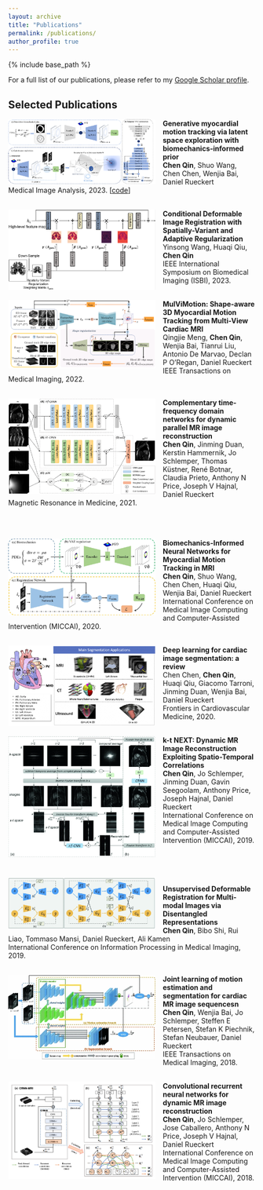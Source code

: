 ```yaml
---
layout: archive
title: "Publications"
permalink: /publications/
author_profile: true
---
```



{% include base_path %}

For a full list of our publications, please refer to my [Google Scholar profile](https://scholar.google.com/citations?user=mTWrOqHOqjoC&hl=en).

Selected Publications
------

<img align="left" width="300" src="/images/framework_v1.png" style="margin-right: 15px" /> 

**Generative myocardial motion tracking via latent space exploration with biomechanics-informed prior**\
**Chen Qin**, Shuo Wang, Chen Chen, Wenjia Bai, Daniel Rueckert\
Medical Image Analysis, 2023. \[[code](https://github.com/cq615/BIGM-motion-tracking)\]<br />
<br />

<img align="left" width="300" src="/images/conditional_newblocks.png" style="margin-right: 15px" /> 

**Conditional Deformable Image Registration with Spatially-Variant and Adaptive Regularization**\
Yinsong Wang, Huaqi Qiu, **Chen Qin**\
IEEE International Symposium on Biomedical Imaging (ISBI), 2023. <br />
<br />

<!-- <img align="left" width="300" src="/images/adversarialDA.jpg" style="margin-right: 15px" /> 

**Enhancing MR image segmentation with realistic adversarial data augmentation**\
Chen Chen, **Chen Qin**, Cheng Ouyang, Zeju Li, Shuo Wang, Huaqi Qiu, Liang Chen, Giacomo Tarroni, Wenjia Bai, Daniel Rueckert\
Medical Image Analysis, 2022. <br />
<br />
 -->
<img align="left" width="300" src="/images/Mulvimotion.png" style="margin-right: 15px" /> 

**MulViMotion: Shape-aware 3D Myocardial Motion Tracking from Multi-View Cardiac MRI**\
Qingjie Meng, **Chen Qin**, Wenjia Bai, Tianrui Liu, Antonio De Marvao, Declan P O’Regan, Daniel Rueckert\
IEEE Transactions on Medical Imaging, 2022. <br />
<br />

<img align="left" width="300" src="/images/CTFNet.jpeg" style="margin-right: 15px" /> 

**Complementary time‐frequency domain networks for dynamic parallel MR image reconstruction**\
**Chen Qin**, Jinming Duan, Kerstin Hammernik, Jo Schlemper, Thomas Küstner, René Botnar, Claudia Prieto, Anthony N Price, Joseph V Hajnal, Daniel Rueckert\
Magnetic Resonance in Medicine, 2021. <br />
<br /><br /><br />

<!-- <img align="left" width="300" src="/images/JointSR.png" style="margin-right: 15px" /> 

**Joint Motion Correction and Super Resolution for Cardiac Segmentation via Latent Optimisation**\
Shuo Wang, **Chen Qin**, Nicolo Savioli, Chen Chen, Declan P O’Regan, Stuart Cook, Yike Guo, Daniel Rueckert, Wenjia Bai\
International Conference on Medical Image Computing and Computer-Assisted Intervention (MICCAI), 2021. <br />
<br /> -->

<img align="left" width="300" src="/images/BINN.png" style="margin-right: 15px" /> 

**Biomechanics-Informed Neural Networks for Myocardial Motion Tracking in MRI**\
**Chen Qin**, Shuo Wang, Chen Chen, Huaqi Qiu, Wenjia Bai, Daniel Rueckert\
International Conference on Medical Image Computing and Computer-Assisted Intervention (MICCAI), 2020. <br />
<br />

<img align="left" width="300" src="/images/overview.jpeg" style="margin-right: 15px" /> 

**Deep learning for cardiac image segmentation: a review**\
Chen Chen, **Chen Qin**, Huaqi Qiu, Giacomo Tarroni, Jinming Duan, Wenjia Bai, Daniel Rueckert\
Frontiers in Cardiovascular Medicine, 2020. <br />
<br />

<img align="left" width="300" src="/images/ktNEXT.png" style="margin-right: 15px" /> 

**k-t NEXT: Dynamic MR Image Reconstruction Exploiting Spatio-Temporal Correlations**\
**Chen Qin**, Jo Schlemper, Jinming Duan, Gavin Seegoolam, Anthony Price, Joseph Hajnal, Daniel Rueckert\
International Conference on Medical Image Computing and Computer-Assisted Intervention (MICCAI), 2019. <br />
<br /><br /><br /><br />
<img align="left" width="300" src="/images/UMDIR.png" style="margin-right: 15px" /> 

**Unsupervised Deformable Registration for Multi-modal Images via Disentangled Representations**\
**Chen Qin**, Bibo Shi, Rui Liao, Tommaso Mansi, Daniel Rueckert, Ali Kamen\
International Conference on Information Processing in Medical Imaging, 2019. <br />
<br />

<img align="left" width="300" src="/images/MotionNet.png" style="margin-right: 15px" /> 

**Joint learning of motion estimation and segmentation for cardiac MR image sequencesn**\
**Chen Qin**, Wenjia Bai, Jo Schlemper, Steffen E Petersen, Stefan K Piechnik, Stefan Neubauer, Daniel Rueckert\
IEEE Transactions on Medical Imaging, 2018. <br />
<br />

<img align="left" width="300" src="/images/CRNN-MRI.png" style="margin-right: 15px" /> 

**Convolutional recurrent neural networks for dynamic MR image reconstruction**\
**Chen Qin**, Jo Schlemper, Jose Caballero, Anthony N Price, Joseph V Hajnal, Daniel Rueckert\
International Conference on Medical Image Computing and Computer-Assisted Intervention (MICCAI), 2018. <br />
<br />


